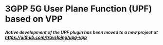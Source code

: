 3GPP 5G User Plane Function (UPF) based on VPP
==============================================

***Active development of the UPF plugin has been moved to a new project at https://github.com/travelping/upg-vpp***
